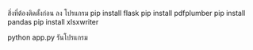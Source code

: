 สิ่งที่ต้องติดตั้งก่อน ลง โปรแกรม
pip install flask
pip install pdfplumber
pip install pandas
pip install xlsxwriter

python app.py รันโปรแกรม
